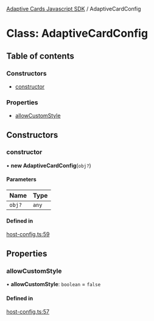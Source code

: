 [Adaptive Cards Javascript SDK](../README.md) / AdaptiveCardConfig

# Class: AdaptiveCardConfig

## Table of contents

### Constructors

- [constructor](AdaptiveCardConfig.md#constructor)

### Properties

- [allowCustomStyle](AdaptiveCardConfig.md#allowcustomstyle)

## Constructors

### constructor

• **new AdaptiveCardConfig**(`obj?`)

#### Parameters

| Name | Type |
| :------ | :------ |
| `obj?` | `any` |

#### Defined in

[host-config.ts:59](https://github.com/asseco-see/AdaptiveCards/blob/1f0afdc45/source/nodejs/adaptivecards/src/host-config.ts#L59)

## Properties

### allowCustomStyle

• **allowCustomStyle**: `boolean` = `false`

#### Defined in

[host-config.ts:57](https://github.com/asseco-see/AdaptiveCards/blob/1f0afdc45/source/nodejs/adaptivecards/src/host-config.ts#L57)
